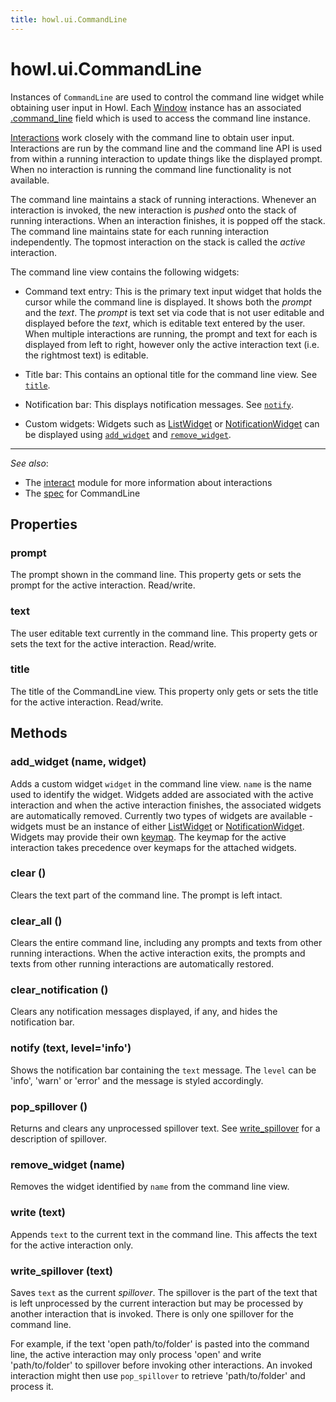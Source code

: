```yaml
---
title: howl.ui.CommandLine
---
```


# howl.ui.CommandLine

Instances of `CommandLine` are used to control the command line widget while
obtaining user input in Howl. Each [Window] instance has an associated
[.command_line](window.html#command_line) field which is used to access the
command line instance.

[Interactions] work closely with the command line to obtain user input.
Interactions are run by the command line and the command line API is used from
within a running interaction to update things like the displayed prompt. When no
interaction is running the command line functionality is not available.

The command line maintains a stack of running interactions. Whenever an
interaction is invoked, the new interaction is *pushed* onto the stack of
running interactions. When an interaction finishes, it is popped off the stack.
The command line maintains state for each running interaction independently. The
topmost interaction on the stack is called the *active* interaction.

The command line view contains the following widgets:

- Command text entry: This is the primary text input widget that holds the
cursor while the command line is displayed. It shows both the *prompt* and the
*text*. The *prompt* is text set via code that is not user editable and
displayed before the *text*, which is editable text entered by the user. When
multiple interactions are running, the prompt and text for each is displayed
from left to right, however only the active interaction text (i.e. the rightmost
text) is editable.

- Title bar: This contains an optional title for the command line view. See
[`title`](#title).

- Notification bar: This displays notification messages. See
[`notify`](#notify).

- Custom widgets: Widgets such as [ListWidget] or [NotificationWidget] can be
displayed using [`add_widget`](#add_widget) and
[`remove_widget`](#remove_widget).

---

_See also_:

- The [interact](../interact.html) module for more information about
interactions
- The [spec](../../spec/ui/command_line_spec.html) for CommandLine

## Properties

### prompt

The prompt shown in the command line. This property gets or sets the prompt for
the active interaction. Read/write.

### text

The user editable text currently in the command line. This property gets or sets
the text for the active interaction. Read/write.

### title

The title of the CommandLine view. This property only gets or sets the title for
the active interaction. Read/write.

## Methods

### add_widget (name, widget)

Adds a custom widget `widget` in the command line view. `name` is the name used
to identify the widget. Widgets added are associated with the active interaction
and when the active interaction finishes, the associated widgets are
automatically removed. Currently two types of widgets are available - widgets
must be an instance of either [ListWidget] or [NotificationWidget]. Widgets may
provide their own [keymap](../bindings.html). The keymap for the active
interaction takes precedence over keymaps for the attached widgets.

### clear ()

Clears the text part of the command line. The prompt is left intact.

### clear_all ()

Clears the entire command line, including any prompts and texts from other
running interactions. When the active interaction exits, the prompts and texts
from other running interactions are automatically restored.

### clear_notification ()

Clears any notification messages displayed, if any, and hides the notification
bar.

### notify (text, level='info')

Shows the notification bar containing the `text` message. The `level` can be
'info', 'warn' or 'error' and the message is styled accordingly.

### pop_spillover ()

Returns and clears any unprocessed spillover text. See
[write_spillover](#write_spillover) for a description of spillover.

### remove_widget (name)

Removes the widget identified by `name` from the command line view.

### write (text)

Appends `text` to the current text in the command line. This affects the text
for the active interaction only.

### write_spillover (text)

Saves `text` as the current *spillover*. The spillover is the part of the text
that is left unprocessed by the current interaction but may be processed by
another interaction that is invoked. There is only one spillover for the command
line.

For example, if the text 'open path/to/folder' is pasted into the command line,
the active interaction may only process 'open' and write 'path/to/folder' to
spillover before invoking other interactions. An invoked interaction might then
use `pop_spillover` to retrieve 'path/to/folder' and process it.

[interactions]: ../interact.html
[ListWidget]: list_widget.html
[NotificationWidget]: notification_widget.html
[Window]: window.html
